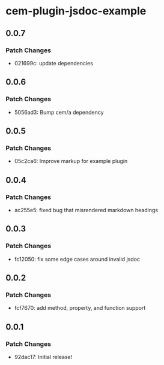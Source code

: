 # cem-plugin-jsdoc-example

## 0.0.7

### Patch Changes

- 021699c: update dependencies

## 0.0.6

### Patch Changes

- 5056ad3: Bump cem/a dependency

## 0.0.5

### Patch Changes

- 05c2ca6: Improve markup for example plugin

## 0.0.4

### Patch Changes

- ac255e5: fixed bug that misrendered markdown headings

## 0.0.3

### Patch Changes

- fc12050: fix some edge cases around invalid jsdoc

## 0.0.2

### Patch Changes

- fcf7670: add method, property, and function support

## 0.0.1

### Patch Changes

- 92dac17: Initial release!
